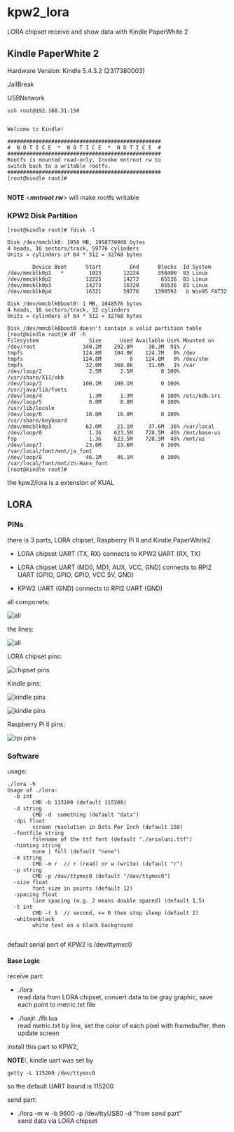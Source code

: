 # kpw2_lora
LORA chipset receive and show data with Kindle PaperWhite 2


## Kindle PaperWhite 2

Hardware Version: Kindle 5.4.3.2 (2317380003)

JailBreak

USBNetwork

```shell
ssh root@192.168.31.150


Welcome to Kindle!

#################################################
#  N O T I C E  *  N O T I C E  *  N O T I C E  # 
#################################################
Rootfs is mounted read-only. Invoke mntroot rw to
switch back to a writable rootfs.
#################################################
[root@kindle root]# 


```

**NOTE** <***mntroot rw***> will make rootfs writable


### KPW2 Disk Partition

```shell
[root@kindle root]# fdisk -l

Disk /dev/mmcblk0: 1958 MB, 1958739968 bytes
4 heads, 16 sectors/track, 59776 cylinders
Units = cylinders of 64 * 512 = 32768 bytes

        Device Boot      Start         End      Blocks  Id System
/dev/mmcblk0p1   *        1025       12224      358400  83 Linux
/dev/mmcblk0p2           12225       14272       65536  83 Linux
/dev/mmcblk0p3           14273       16320       65536  83 Linux
/dev/mmcblk0p4           16321       59776     1390592   b Win95 FAT32

Disk /dev/mmcblk0boot0: 1 MB, 1048576 bytes
4 heads, 16 sectors/track, 32 cylinders
Units = cylinders of 64 * 512 = 32768 bytes

Disk /dev/mmcblk0boot0 doesn't contain a valid partition table
[root@kindle root]# df -h
Filesystem                Size      Used Available Use% Mounted on
/dev/root               340.2M    292.8M     30.3M  91% /
tmpfs                   124.8M    104.0K    124.7M   0% /dev
tmpfs                   124.8M         0    124.8M   0% /dev/shm
tmpfs                    32.0M    368.0K     31.6M   1% /var
/dev/loop/2               2.5M      2.5M         0 100% /usr/share/X11/xkb
/dev/loop/3             100.1M    100.1M         0 100% /usr/java/lib/fonts
/dev/loop/4               1.3M      1.3M         0 100% /etc/kdb.src
/dev/loop/5               8.0M      8.0M         0 100% /usr/lib/locale
/dev/loop/6              16.0M     16.0M         0 100% /usr/share/keyboard
/dev/mmcblk0p3           62.0M     21.1M     37.6M  36% /var/local
/dev/loop/0               1.3G    623.5M    728.5M  46% /mnt/base-us
fsp                       1.3G    623.5M    728.5M  46% /mnt/us
/dev/loop/7              23.6M     23.6M         0 100% /var/local/font/mnt/ja_font
/dev/loop/8              46.1M     46.1M         0 100% /var/local/font/mnt/zh-Hans_font
[root@kindle root]# 

```


the kpw2/lora is a extension of KUAL


## LORA


### PINs

there is 3 parts, LORA chipset, Raspberry Pi II and Kindle PaperWhite2

- LORA chipset UART (TX, RX) connects to KPW2 UART (RX, TX)

- LORA chipset UART (MD0, MD1, AUX, VCC, GND) connects to RPI2 UART (GPIO, GPIO, GPIO, VCC 5V, GND)

- KPW2 UART (GND) connects to RPI2 UART (GND)



all componets:

![all](/images/lora_pins_all.jpeg)

the lines:

![all](/images/lora_pins.jpeg)


LORA chipset pins:

![chipset pins](/images/lora_chipset_pins.jpeg)


Kindle pins:

![kindle pins](/images/lora_kindle_pins.jpeg)


![kindle pins](/images/lora_kindle_pins2.jpeg)

Raspberry Pi II pins:

![rpi pins](/images/lora_rpi_pins.jpeg)



### Software

usage:

```shell
./lora -h
Usage of ./lora:
  -b int
    	CMD -b 115200 (default 115200)
  -d string
    	CMD -d  something (default "data")
  -dpi float
    	screen resolution in Dots Per Inch (default 150)
  -fontfile string
    	filename of the ttf font (default "./arialuni.ttf")
  -hinting string
    	none | full (default "none")
  -m string
    	CMD -m r  // r (read) or w (write) (default "r")
  -p string
    	CMD -p /dev/ttymxc0 (default "/dev/ttymxc0")
  -size float
    	font size in points (default 12)
  -spacing float
    	line spacing (e.g. 2 means double spaced) (default 1.5)
  -t int
    	CMD -t 5  // second, <= 0 then stop sleep (default 2)
  -whiteonblack
    	white text on a black background


```



default serial port of KPW2 is /dev/ttymxc0


#### Base Logic


receive part:

- ./lora <br/>read data from LORA chipset, convert data to be gray graphic, save each point to metric.txt file


- ./luajit ./fb.lua <br/> read metric.txt by line, set the color of each pixel with framebuffer, then update screen

install this part to KPW2,

**NOTE:**, kindle uart was set by 
```shell 
getty -L 115200 /dev/ttymxc0
```
so the default UART baund is 115200

send part:

- ./lora -m w -b 9600 -p /dev/ttyUSB0 -d "from send part" <br/> send data via LORA chipset


